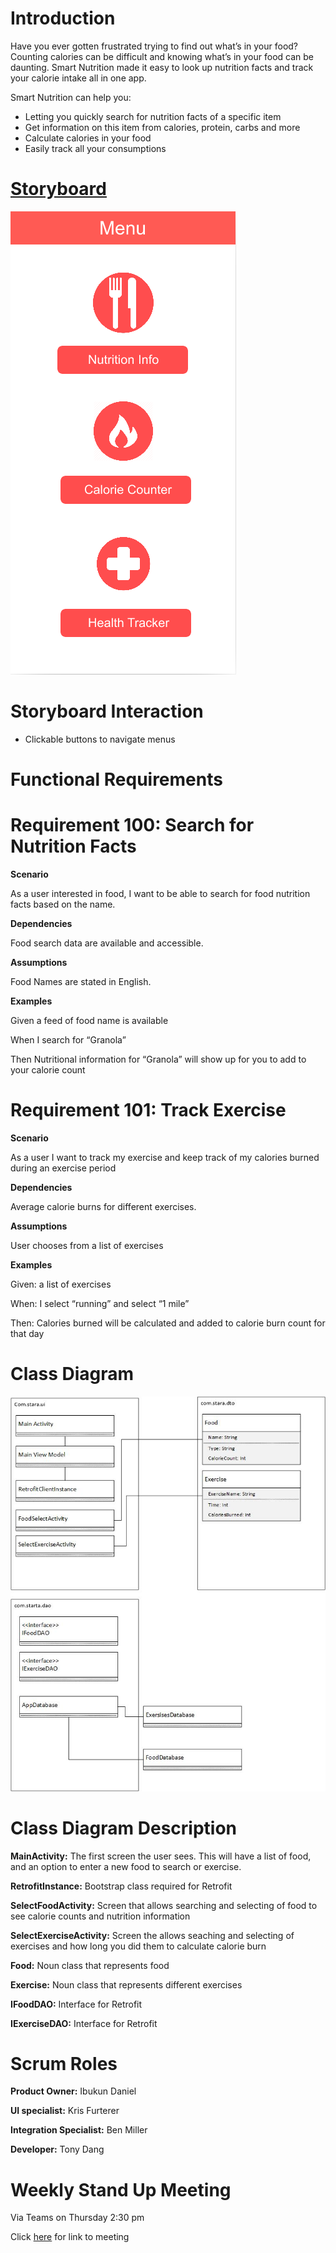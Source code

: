 # Introduction 

Have you ever gotten frustrated trying to find out what’s in your food? Counting calories can be difficult and knowing what’s in your food can be daunting. Smart Nutrition made it easy to look up nutrition facts and track your calorie intake all in one app. 

Smart Nutrition can help you: 
- Letting you quickly search for nutrition facts of a specific item 
- Get information on this item from calories, protein, carbs and more 
- Calculate calories in your food 
- Easily track all your consumptions 

 

# [Storyboard](https://nickphamrider767120.invisionapp.com/prototype/ckkkji7vo0062wu01k68l8mo5/play) 


![Storyboard](/StoryBoard.png)

# Storyboard Interaction 
- Clickable buttons to navigate menus

 

# Functional Requirements 

# Requirement 100: Search for Nutrition Facts 

**Scenario** 

As a user interested in food, I want to be able to search for food nutrition facts based on the name. 

**Dependencies** 

Food search data are available and accessible. 

**Assumptions** 

Food Names are stated in English. 

 

**Examples** 

Given a feed of food name is available 

When I search for “Granola”  

Then Nutritional information for “Granola” will show up for you to add to your calorie count 

 

# Requirement 101: Track Exercise 

**Scenario** 

As a user I want to track my exercise and keep track of my calories burned during an exercise period 

**Dependencies** 

Average calorie burns for different exercises. 

**Assumptions** 

User chooses from a list of exercises 

**Examples**  

Given: a list of exercises 

When: I select “running” and select “1 mile” 

Then: Calories burned will be calculated and added to calorie burn count for that day 

 

 

# Class Diagram 
![Class Diagram](/ClassDiagram.jpg)
 

# Class Diagram Description 

**MainActivity:** The first screen the user sees. This will have a list of food, and an option to enter a new food to search or exercise. 

**RetrofitInstance:** Bootstrap class required for Retrofit 

**SelectFoodActivity:** Screen that allows searching and selecting of food to see calorie counts and nutrition information 

**SelectExerciseActivity:** Screen the allows seaching and selecting of exercises and how long you did them to calculate calorie burn 

**Food:** Noun class that represents food 

**Exercise:** Noun class that represents different exercises 

**IFoodDAO:** Interface for Retrofit 

**IExerciseDAO:** Interface for Retrofit 



# Scrum Roles 

**Product Owner:** Ibukun Daniel 

**UI specialist:** Kris Furterer 

**Integration Specialist:** Ben Miller 

**Developer:** Tony Dang 

 

# Weekly Stand Up Meeting 

Via Teams on Thursday 2:30 pm 

Click [here](https://teams.microsoft.com/l/meetup-join/19%3ameeting_N2UyYjAzYTItMTU5OS00NTQ3LWE0OGQtMjIwZGU3MzQ5MGVk%40thread.v2/0?context=%7b%22Tid%22%3a%22f5222e6c-5fc6-48eb-8f03-73db18203b63%22%2c%22Oid%22%3a%229cee4936-3c7b-4bfa-a92c-d2e45e8db334%22%7d) for link to meeting 
